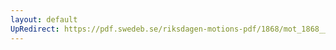 ```yaml
---
layout: default
UpRedirect: https://pdf.swedeb.se/riksdagen-motions-pdf/1868/mot_1868__ak__00284/mot_1868__ak__00284_002.pdf
---
```


